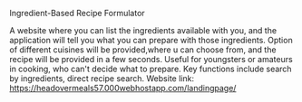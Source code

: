 Ingredient-Based Recipe Formulator

A website where you can list the ingredients available with you, and the application will tell you what you can prepare with those ingredients. Option of different cuisines will be provided,where u can choose from, and the recipe will be provided in a few seconds. Useful for youngsters or amateurs in cooking, who can't decide what to prepare. Key functions include search by ingredients, direct recipe search.
Website link: https://headovermeals57.000webhostapp.com/landingpage/
